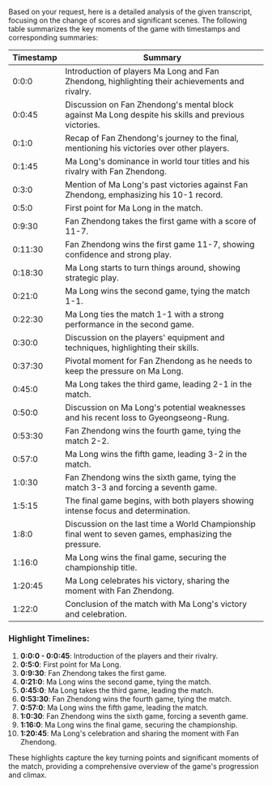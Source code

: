 Based on your request, here is a detailed analysis of the given transcript, focusing on the change of scores and significant scenes. The following table summarizes the key moments of the game with timestamps and corresponding summaries:

| Timestamp  | Summary                                                                                                 |
|------------|---------------------------------------------------------------------------------------------------------|
| 0:0:0      | Introduction of players Ma Long and Fan Zhendong, highlighting their achievements and rivalry.          |
| 0:0:45     | Discussion on Fan Zhendong's mental block against Ma Long despite his skills and previous victories.     |
| 0:1:0      | Recap of Fan Zhendong's journey to the final, mentioning his victories over other players.              |
| 0:1:45     | Ma Long's dominance in world tour titles and his rivalry with Fan Zhendong.                             |
| 0:3:0      | Mention of Ma Long's past victories against Fan Zhendong, emphasizing his 10-1 record.                  |
| 0:5:0      | First point for Ma Long in the match.                                                                   |
| 0:9:30     | Fan Zhendong takes the first game with a score of 11-7.                                                 |
| 0:11:30    | Fan Zhendong wins the first game 11-7, showing confidence and strong play.                              |
| 0:18:30    | Ma Long starts to turn things around, showing strategic play.                                           |
| 0:21:0     | Ma Long wins the second game, tying the match 1-1.                                                      |
| 0:22:30    | Ma Long ties the match 1-1 with a strong performance in the second game.                                |
| 0:30:0     | Discussion on the players' equipment and techniques, highlighting their skills.                         |
| 0:37:30    | Pivotal moment for Fan Zhendong as he needs to keep the pressure on Ma Long.                            |
| 0:45:0     | Ma Long takes the third game, leading 2-1 in the match.                                                 |
| 0:50:0     | Discussion on Ma Long's potential weaknesses and his recent loss to Gyeongseong-Rung.                   |
| 0:53:30    | Fan Zhendong wins the fourth game, tying the match 2-2.                                                 |
| 0:57:0     | Ma Long wins the fifth game, leading 3-2 in the match.                                                  |
| 1:0:30     | Fan Zhendong wins the sixth game, tying the match 3-3 and forcing a seventh game.                       |
| 1:5:15     | The final game begins, with both players showing intense focus and determination.                       |
| 1:8:0      | Discussion on the last time a World Championship final went to seven games, emphasizing the pressure.   |
| 1:16:0     | Ma Long wins the final game, securing the championship title.                                           |
| 1:20:45    | Ma Long celebrates his victory, sharing the moment with Fan Zhendong.                                   |
| 1:22:0     | Conclusion of the match with Ma Long's victory and celebration.                                         |

### Highlight Timelines:
1. **0:0:0 - 0:0:45**: Introduction of the players and their rivalry.
2. **0:5:0**: First point for Ma Long.
3. **0:9:30**: Fan Zhendong takes the first game.
4. **0:21:0**: Ma Long wins the second game, tying the match.
5. **0:45:0**: Ma Long takes the third game, leading the match.
6. **0:53:30**: Fan Zhendong wins the fourth game, tying the match.
7. **0:57:0**: Ma Long wins the fifth game, leading the match.
8. **1:0:30**: Fan Zhendong wins the sixth game, forcing a seventh game.
9. **1:16:0**: Ma Long wins the final game, securing the championship.
10. **1:20:45**: Ma Long's celebration and sharing the moment with Fan Zhendong.

These highlights capture the key turning points and significant moments of the match, providing a comprehensive overview of the game's progression and climax.